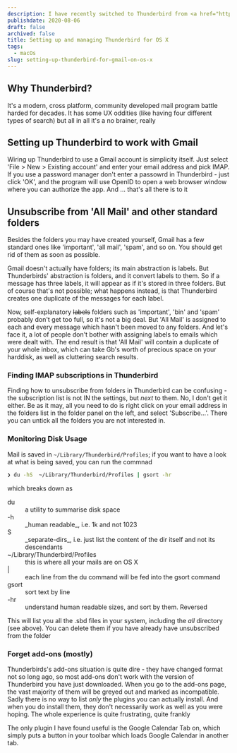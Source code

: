 ```yaml
---
description: I have recently switched to Thunderbird from <a href="http://www.gyazsquare.com/gyazmail/">Gyazmail, the obscure mail program</a> I have been using for years. Here are some setup tips that worked for me
publishdate: 2020-08-06
draft: false
archived: false
title: Setting up and managing Thunderbird for OS X
tags:
  - macOs
slug: setting-up-thunderbird-for-gmail-on-os-x
---
```


## Why Thunderbird?

It's a modern, cross platform, community developed mail program battle harded for decades. It has some UX oddities (like having four different types of search) but all in all it's a no brainer, really

## Setting up Thunderbird to work with Gmail

Wiring up Thunderbird to use a Gmail account is simplicity itself. Just select 'File > New > Existing account' and enter your email address and pick IMAP. If you use a password manager don't enter a passowrd in Thunderbird - just click 'OK', and the program will use OpenID to open a web browser window where you can authorize the app. And ... that's all there is to it

## Unsubscribe from 'All Mail' and other standard folders

Besides the folders you may have created yourself, Gmail has a few standard ones like 'important', 'all mail', 'spam', and so on. You should get rid of them as soon as possible.

Gmail doesn't actually have folders; its main abstraction is labels. But Thunderbirds' abstraction is folders, and it convert labels to them. So if a message has three labels, it will appear as if it's stored in three folders. But of course that's not possible; what happens instead, is that Thunderbird creates one duplicate of the messages for each label.

Now, self-explanatory <strike>labels</strike> folders such as 'important', 'bin' and 'spam' probably don't get too full, so it's not a big deal. But 'All Mail' is assigned to each and every message which hasn't been moved to any folders. And let's face it, a lot of people don't bother with assigning labels to emails which were dealt with. The end result is that 'All Mail' will contain a duplicate of your whole inbox, which can take Gb's worth of precious space on your harddisk, as well as cluttering search results.

### Finding IMAP subscriptions in Thunderbird

Finding how to unsubscribe from folders in Thunderbird can be confusing - the subscription list is not IN the settings, but _next_ to them. No, I don't get it either. Be as it may, all you need to do is right click on your email address in the folders list in the folder panel on the left, and select 'Subscribe...'. There you can untick all the folders you are not interested in.

### Monitoring Disk Usage

Mail is saved in `~/Library/Thunderbird/Profiles`; if you want to have a look at what is being saved, you can run the commnad

```bash
❯ du -hS  ~/Library/Thunderbird/Profiles | gsort -hr
```

which breaks down as

<dl class="code-breakdown">
<dt>du</dt>
<dd>a utility to summarise disk space</dd>

<dt>-h</dt>
<dd>_human readable_, i.e. 1k and not 1023</dd>

<dt>S</dt>
<dd>_separate-dirs_, i.e. just list the content of the dir itself and not its descendants</dd>

<dt>~/Library/Thunderbird/Profiles</dt>
<dd>this is where all your mails are on OS X</dd>

<dt>|</dt>
<dd>each line from the du command will be fed into the gsort command</dd>

<dt>gsort</dt>
<dd>sort text by line</dd>

<dt>-hr</dt>
<dd>understand human readable sizes, and sort by them. Reversed</dd>
</dl>

This will list you all the .sbd files in your system, including the _all_ directory (see above). You can delete them if you have already have unsubscribed from the folder

### Forget add-ons (mostly)

Thunderbirds's add-ons situation is quite dire - they have changed format not so long ago, so most add-ons don't work with the version of Thunderbird you have just downloaded. When you go to the add-ons page, the vast majority of them will be greyed out and marked as incompatible. Sadly there is no way to list _only_ the plugins you can actually install. And when you do install them, they don't necessarily work as well as you were hoping. The whole experience is quite frustrating, quite frankly

The only plugin I have found useful is the Google Calendar Tab on, which simply puts a button in your toolbar which loads Google Calendar in another tab.
